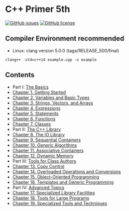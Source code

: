 # C++ Primer 5th

[![GitHub issues](https://img.shields.io/github/issues/lsqyling/PrimerAdvanced.svg)](https://github.com/lsqyling/PrimerAdvanced/issues)
[![GitHub license](https://img.shields.io/badge/license-CC0-blue.svg)](https://raw.githubusercontent.com/lsqyling/PrimerAdvanced/master/LICENSE)


## Compiler Environment recommended

* Linux: clang version 5.0.0 (tags/RELEASE_500/final)
```
clang++ -std=c++14 example.cpp -o example
```

## Contents


- Part I: [The Basics](part_1_foundation)
- [Chapter 1. Getting Started](part_1_foundation/chapter_1_start.cpp)
- [Chapter 2. Variables and Basic Types](part_1_foundation/chapter_2_basic.cpp)
- [Chapter 3. Strings, Vectors, and Arrays](part_1_foundation/chapter_3_sva.cpp)
- [Chapter 4. Expressions](part_1_foundation/chapter_4_expression.cpp)
- [Chapter 5. Statements](part_1_foundation/chapter_5_statement.cpp)
- [Chapter 6. Functions](part_1_foundation/chapter_6_function.cpp)
- [Chapter 7. Classes](part_1_foundation/chapter_7_class.cpp)
- Part II: [The C++ Library](part_2_stdlib)
- [Chapter 8. The IO Library](part_2_stdlib/chapter_8_io.cpp)
- [Chapter 9. Sequential Containers](part_2_stdlib/chapter_9_seqcontainers.cpp)
- [Chapter 10. Generic Algorithms](part_2_stdlib/chapter_10_genericalg.cpp)
- [Chapter 11. Associative Containers](part_2_stdlib/chapter_11_assocontainers.cpp)
- [Chapter 12. Dynamic Memory](part_2_stdlib/chapter_12_dynamemory.cpp)
- Part III: [Tools for Class Authors](part_3_classdesignertool)
- [Chapter 13. Copy Control](part_3_classdesignertool/chapter_13_copycontrol.cpp)
- [Chapter 14. Overloaded Operations and Conversions](part_3_classdesignertool/chapter_14_overloadops.cpp)
- [Chapter 15. Object-Oriented Programming](part_3_classdesignertool/chapter_15_obj-oriented.cpp)
- [Chapter 16. Templates and Generic Programming](part_3_classdesignertool/chapter_16_template.cpp)
- Part IV:  [Advanced Topics](part_4_advancedtheme)
- [Chapter 17. Specialized Library Facilities](part_4_advancedtheme/chapter_17_speciallib.cpp)
- [Chapter 18. Tools for Large Programs](part_4_advancedtheme/chapter_18_largeprogramtools.cpp)
- [Chapter 19. Specialized Tools and Techniques](part_4_advancedtheme/chapter_19_specializedtools.cpp)
